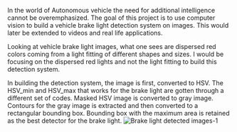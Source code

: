 In the world of Autonomous vehicle the need for additional intelligence cannot be overemphasized.
The goal of this project is to use computer vision to build a vehicle brake light detection system on images.
This would later be extended to videos and real life applications. 

Looking at vehicle brake light images, what one sees are dispersed red colors coming from a light fitting of different shapes and sizes.
I would be focusing on the dispersed red lights and not the light fitting to build this detection system.

In building the detection system, the image is first, converted to HSV.
The HSV_min and HSV_max that works for the brake light are gotten through a different set of codes.
Masked HSV image is converted to gray image.
Contours for the gray image is extracted and then converted to a rectangular bounding box.
Bounding box with the maximum area is retained as the best detector for the brake light.
![Brake light detected images-1](https://user-images.githubusercontent.com/71301809/123559860-8fa5b500-d796-11eb-9165-2727323af036.jpg)


